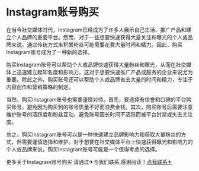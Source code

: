 # Instagram账号购买

在当今社交媒体时代，Instagram已经成为了许多人展示自己生活、推广产品和建立个人品牌的重要平台。然而，对于一些想要快速获得大量关注和曝光的个人或品牌来说，通过传统方式来积累粉丝可能需要花费大量时间和精力。因此，购买Instagram账号成为了一种新的选择。

购买Instagram账号可以帮助个人或品牌快速获得大量粉丝和曝光，从而在社交媒体上迅速建立起知名度和影响力。这对于想要快速推广产品或服务的企业来说尤为重要。除此之外，购买账号还可以帮助个人或品牌省去大量的时间和精力，专注于内容创作和营销策略的制定。

当然，购买Instagram账号也需要谨慎对待。首先，要选择有信誉和口碑的平台购买账号，避免因为购买到的账号质量不好而浪费金钱。其次，购买账号后需要注意维护账号的活跃度和粉丝互动，避免账号因长时间不活跃而被平台封禁或失去关注度。

总之，购买Instagram账号可以是一种快速建立品牌影响力和获取大量粉丝的方式，但需要谨慎选择和维护。对于想要在社交媒体平台上快速获得曝光和影响力的个人或品牌来说，购买Instagram账号可能是一个值得考虑的选择。

更多关于Instagram账号购买 请通过✈与我们联系,感谢阅读！[点我联系✈](https://bbs.G208.com)